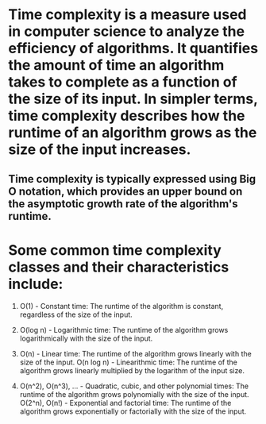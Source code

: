 # Time complexity is a measure used in computer science to analyze the efficiency of algorithms. It quantifies the amount of time an algorithm takes to complete as a function of the size of its input. In simpler terms, time complexity describes how the runtime of an algorithm grows as the size of the input increases.

## Time complexity is typically expressed using Big O notation, which provides an upper bound on the asymptotic growth rate of the algorithm's runtime.

# Some common time complexity classes and their characteristics include:

1. O(1) - Constant time: The runtime of the algorithm is constant, regardless of the size of the input.


2. O(log n) - Logarithmic time: The runtime of the 
algorithm grows logarithmically with the size of the input.


3. O(n) - Linear time: The runtime of the algorithm grows linearly with the size of the input.
O(n log n) - Linearithmic time: The runtime of the algorithm grows linearly multiplied by the logarithm of the input size.


4. O(n^2), O(n^3), ... - Quadratic, cubic, and other polynomial times: The runtime of the algorithm grows polynomially with the size of the input.
O(2^n), O(n!) - Exponential and factorial time: The runtime of the algorithm grows exponentially or factorially with the size of the input.